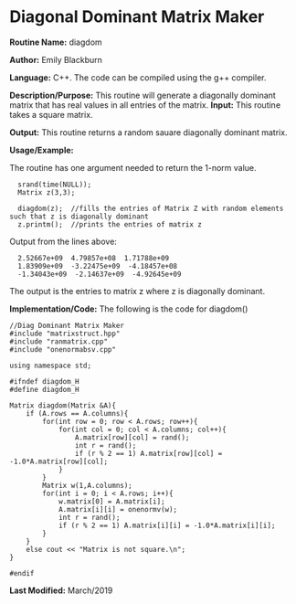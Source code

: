 # Diagonal Dominant Matrix Maker

**Routine Name:**           diagdom

**Author:** Emily Blackburn

**Language:** C++. The code can be compiled using the g++ compiler.


**Description/Purpose:** This routine will generate a diagonally dominant matrix that has real values in all entries of the matrix.
**Input:** This routine takes a square matrix.

**Output:** This routine returns a random sauare diagonally dominant matrix.

**Usage/Example:**

The routine has one argument needed to return the 1-norm value.

      srand(time(NULL));
      Matrix z(3,3);   

      diagdom(z);  //fills the entries of Matrix Z with random elements such that z is diagonally dominant
      z.printm();  //prints the entries of matrix z

Output from the lines above:

      2.52667e+09  4.79857e+08  1.71788e+09
      1.83909e+09  -3.22475e+09  -4.18457e+08
      -1.34043e+09  -2.14637e+09  -4.92645e+09

The output is the entries to matrix z where z is diagonally dominant.

**Implementation/Code:** The following is the code for diagdom()

    //Diag Dominant Matrix Maker
    #include "matrixstruct.hpp"
    #include "ranmatrix.cpp"
    #include "onenormabsv.cpp"

    using namespace std;

    #ifndef diagdom_H
    #define diagdom_H

    Matrix diagdom(Matrix &A){
        if (A.rows == A.columns){
            for(int row = 0; row < A.rows; row++){
                for(int col = 0; col < A.columns; col++){
                    A.matrix[row][col] = rand();
                    int r = rand();
                    if (r % 2 == 1) A.matrix[row][col] = -1.0*A.matrix[row][col];  
                }
            }
            Matrix w(1,A.columns);
            for(int i = 0; i < A.rows; i++){
                w.matrix[0] = A.matrix[i];
                A.matrix[i][i] = onenormv(w);
                int r = rand();
                if (r % 2 == 1) A.matrix[i][i] = -1.0*A.matrix[i][i];
            }
        }
        else cout << "Matrix is not square.\n";
    }

    #endif



**Last Modified:** March/2019
